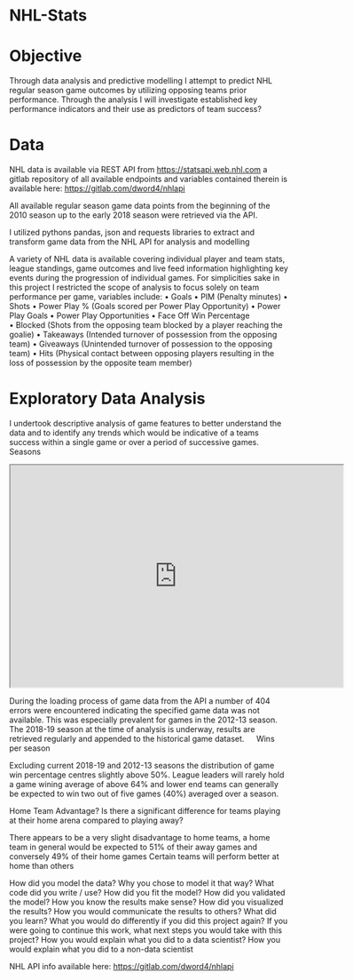 # NHL-Stats

# Objective
Through data analysis and predictive modelling I attempt to predict NHL regular season game outcomes by utilizing opposing teams prior performance. Through the analysis I will investigate established key performance indicators and their use as predictors of team success?

# Data
NHL data is available via REST API from https://statsapi.web.nhl.com a gitlab repository of all available endpoints and variables contained therein is available here: https://gitlab.com/dword4/nhlapi

All available regular season game data points from the beginning of the 2010 season up to the early 2018 season were retrieved via the API.

I utilized pythons pandas, json and requests libraries to extract and transform game data from the NHL API for analysis and modelling

A variety of NHL data is available covering individual player and team stats, league standings, game outcomes and live feed information highlighting key events during the progression of individual games. For simplicities sake in this project I restricted the scope of analysis to focus solely on team performance per game, variables include:
•	Goals
•	PIM (Penalty minutes) 
•	Shots
•	Power Play % (Goals scored per Power Play Opportunity)
•	Power Play Goals
•	Power Play Opportunities 
•	Face Off Win Percentage   
•	Blocked (Shots from the opposing team blocked by a player reaching the goalie)
•	Takeaways (Intended turnover of possession from the opposing team)
•	Giveaways (Unintended turnover of possession to the opposing team)
•	Hits (Physical contact between opposing players resulting in the loss of possession by the opposite team member)

# Exploratory Data Analysis
I undertook descriptive analysis of game features to better understand the data and to identify any trends which would be indicative of a teams success within a single game or over a period of successive games.
Seasons

<p align='center'><iframe src="https://ciarancarroll.clicdata.com/v/71rHcTZr8rTZ" width="600" height="400"></iframe></p>

During the loading process of game data from the API a number of 404 errors were encountered indicating the specified game data was not available. This was especially prevalent for games in the 2012-13 season.
The 2018-19 season at the time of analysis is underway, results are retrieved regularly and appended to the historical game dataset.
 
Wins per season
 
Excluding current 2018-19 and 2012-13 seasons the distribution of game win percentage centres slightly above 50%. League leaders will rarely hold a game wining average of above 64% and lower end teams can generally be expected to win two out of five games (40%) averaged over a season.
 
Home Team Advantage?
Is there a significant difference for teams playing at their home arena compared to playing away?
 
There appears to be a very slight disadvantage to home teams, a home team in general would be expected to 51% of their away games and conversely 49% of their home games
Certain teams will perform better at home than others

How did you model the data?
Why you chose to model it that way?
What code did you write / use?
How did you fit the model?
How did you validated the model?
How you know the results make sense?
How did you visualized the results?
How you would communicate the results to others?
What did you learn?
What you would do differently if you did this project again?
If you were going to continue this work, what next steps you would take with this project?
How you would explain what you did to a data scientist?
How you would explain what you did to a non-data scientist



NHL API info available here: https://gitlab.com/dword4/nhlapi
